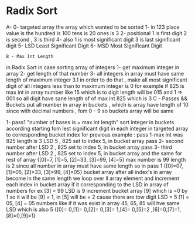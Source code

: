 # Radix Sort

A-
0- targeted array the array which wanted to be sorted
1- in 123 place value is the hundred is 100 tens is 20 ones is 3
2- positional 1 is first digit 2 is second , 3 is third
4- also 1 is most significant digit 3 is last significant digit
5- LSD Least Significant Digit
6- MSD Most Significant Digit

    B -	Max Int Length

in Radix Sort in case sorting array of integers
1- get maximum integer in array
2- get length of that number
3- all integers in array must have same length of maximum integer
3.1 in order to do that , make all most significant digit of all integers less than to maximum integer is 0
for example if 825 is max int in array number like 15 which is to digit length will be 015 and 1 => 001
so all digit have sane length of of max int 825 which is 3
C - Passes && Buckets
put all number in array in buckets , which is array have length of 10 since with decimal numbers , fom 0 - 9 so buckets array will be same

1- pass1 "number of bases is = max int length"
sort integer in buckets according starting fom lest significant digit in each integer in targeted array to
corresponding bucket index
for previous example :
pass 1-max int was 825 length is 3 LSD 5 , 825 set to index 5, in bucket array
pass 2- second number after LSD 2 , 825 set to index 5, in bucket array
pass 3- third number after LSD 2 , 825 set to index 5, in bucket array
and the same for rest of array
{[0]=7, [1]=5, [2]=33, [3]=99, [4]=5} max number is 99 length is 2 since all number in array must have same length
so in pass 1
{[0]=07, [1]=05, [2]=33, [3]=99, [4]=05}
bucket array
after all index's in array become in the same length we loop over ll array element
and increment each index in bucket array if it corresponding to the LSD in
array of numbers for ex [3] = 99 LSD is 9 increment bucket array [9]
which is =0 by 1 so it will be [9] = 1, in [5] will be = 2
cause there are tow digit LSD = 5 [1] = 05, [4] = 05
numbers like if it was exist in array 45, 65, 85 will hve same LSD which is also 5
{[0]= 0,[1]= 0,[2]= 0,[3]= 1,[4]= 0,[5]=2 ,[6]=0,[7]=1,[8]=0,[9]=1}
